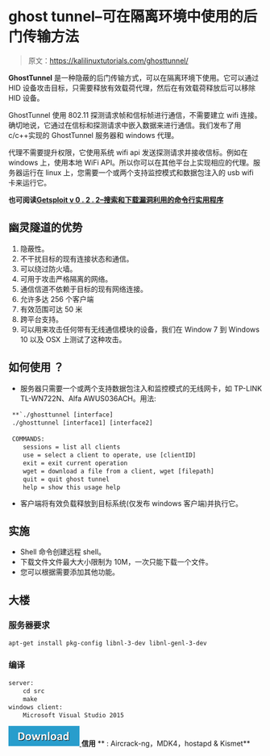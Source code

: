# ghost tunnel–可在隔离环境中使用的后门传输方法

> 原文：<https://kalilinuxtutorials.com/ghosttunnel/>

**GhostTunnel** 是一种隐蔽的后门传输方式，可以在隔离环境下使用。它可以通过 HID 设备攻击目标，只需要释放有效载荷代理，然后在有效载荷释放后可以移除 HID 设备。

GhostTunnel 使用 802.11 探测请求帧和信标帧进行通信，不需要建立 wifi 连接。确切地说，它通过在信标和探测请求中嵌入数据来进行通信。我们发布了用 c/c++实现的 GhostTunnel 服务器和 windows 代理。

代理不需要提升权限，它使用系统 wifi api 发送探测请求并接收信标。例如在 windows 上，使用本地 WiFi API。所以你可以在其他平台上实现相应的代理。服务器运行在 linux 上，您需要一个或两个支持监控模式和数据包注入的 usb wifi 卡来运行它。

**也可阅读[Getsploit v 0 . 2 . 2–搜索和下载漏洞利用的命令行实用程序](https://kalilinuxtutorials.com/getsploit-searching-downloading-exploits/)**

## **幽灵隧道的优势**

1.  隐蔽性。
2.  不干扰目标的现有连接状态和通信。
3.  可以绕过防火墙。
4.  可用于攻击严格隔离的网络。
5.  通信信道不依赖于目标的现有网络连接。
6.  允许多达 256 个客户端
7.  有效范围可达 50 米
8.  跨平台支持。
9.  可以用来攻击任何带有无线通信模块的设备，我们在 Window 7 到 Windows 10 以及 OSX 上测试了这种攻击。

## **如何使用** **？**

*   服务器只需要一个或两个支持数据包注入和监控模式的无线网卡，如 TP-LINK TL-WN722N、Alfa AWUS036ACH。用法:

```
 **`./ghosttunnel [interface]
 ./ghosttunnel [interface1] [interface2]

 COMMANDS:
 	sessions = list all clients
 	use = select a client to operate, use [clientID]
 	exit = exit current operation
 	wget = download a file from a client, wget [filepath]
 	quit = quit ghost tunnel
 	help = show this usage help
```

*   客户端将有效负载释放到目标系统(仅发布 windows 客户端)并执行它。

## **实施**

*   Shell 命令创建远程 shell。
*   下载文件文件最大大小限制为 10M，一次只能下载一个文件。
*   您可以根据需要添加其他功能。

## **大楼**

### **服务器要求**

```
apt-get install pkg-config libnl-3-dev libnl-genl-3-dev
```

### **编译**

```
server:
	cd src
	make
windows client:
	Microsoft Visual Studio 2015
```

[![](img/d861a9096555aeb1980fc054015933d7.png) ](https://github.com/360PegasusTeam/GhostTunnel) **信用** ** : Aircrack-ng，MDK4，hostapd & Kismet**